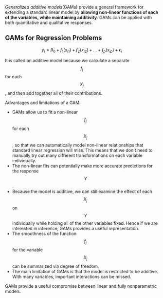 *Generalized additive models*(GAMs) provide a general framework for extending a standard linear model by **allowing non-linear functions of each of the variables, while maintaining additivity**. GAMs can be applied with both quantitative and qualitative responses.

## GAMs for Regression Problems

$$
y_i=\beta_0+f_1(x_{i1})+f_2(x_{i2})+\ldots+f_p(x_{ip})+\epsilon_i
$$

It is called an additive model because we calculate a separate $$f_j$$ for each $$X_j$$, and then add together all of their contributions.

Advantages and limitations of a GAM:

* GAMs allow us to fit a non-linear $$f_j$$ for each $$X_j$$, so that we can automatically model non-linear relationships that standard linear regression will miss. This means that we don't need to manually try out many different transformations on each variable individually.
* The non-linear fits can potentially make more accurate predictions for the response $$Y$$.
* Because the model is additive, we can still examine the effect of each $$X_j$$ on $$Y$$ individually while holding all of the other variables fixed. Hence if we are interested in inference, GAMs provides a useful representation.
* The smoothness of the function  $$f_j$$ for the variable $$X_j$$ can be summarized via degree of freedom.
* The main limitation of GAMs is that the model is restricted to be additive. With many variables, important interactions can be missed.

GAMs provide a useful compromise between linear and fully nonparametric models.
